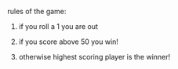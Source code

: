 rules of the game:
1. if you roll a 1 you are out

2. if you score above 50 you win!

3. otherwise highest scoring player is the winner!
